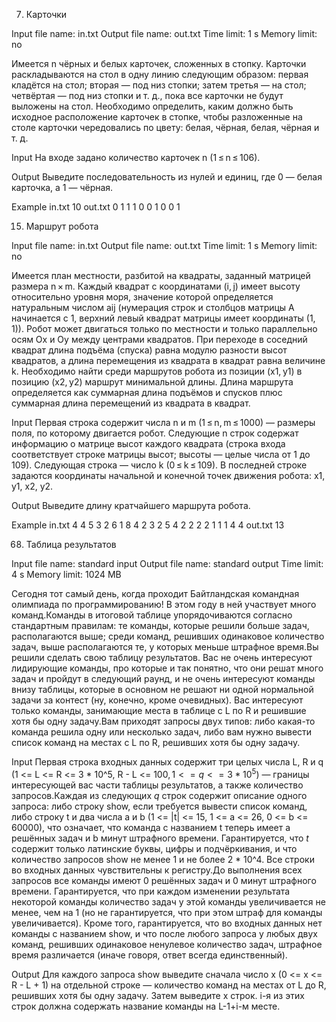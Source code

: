 7. Карточки

Input file name: in.txt
Output file name: out.txt
Time limit: 1 s
Memory limit: no

Имеется n чёрных и белых карточек, сложенных в стопку. Карточки раскладываются на стол в одну линию следующим образом: первая кладётся на стол; вторая — под низ стопки; затем третья — на стол; четвёртая — под низ стопки и т. д., пока все карточки не будут выложены на стол.
Необходимо определить, каким должно быть исходное расположение карточек в стопке, чтобы разложенные на столе карточки чередовались по цвету: белая, чёрная, белая, чёрная и т. д.

Input
На входе задано количество карточек n (1 ≤ n ≤ 106).

Output
Выведите последовательность из нулей и единиц, где 0 — белая карточка, а 1 — чёрная.

Example
in.txt
10
out.txt
0 1 1 1 0 0 1 0 0 1


15. Маршрут робота

Input file name: in.txt
Output file name: out.txt
Time limit: 1 s
Memory limit: no

Имеется план местности, разбитой на квадраты, заданный матрицей размера n × m. Каждый квадрат c координатами (i, j) имеет высоту относительно уровня моря, значение которой определяется натуральным числом aij (нумерация строк и столбцов матрицы A начинается с 1, верхний левый квадрат матрицы имеет координаты (1, 1)). Робот может двигаться только по местности и только параллельно осям Ox и Oy между центрами квадратов. При переходе в соседний квадрат длина подъёма (спуска) равна модулю разности высот квадратов, а длина перемещения из квадрата в квадрат равна величине k.
Необходимо найти среди маршрутов робота из позиции (x1, y1) в позицию (x2, y2) маршрут минимальной длины. Длина маршрута определяется как суммарная длина подъёмов и спусков плюс суммарная длина перемещений из квадрата в квадрат.

Input
Первая строка содержит числа n и m (1 ≤ n, m ≤ 1000) — размеры поля, по которому двигается робот.
Следующие n строк содержат информацию о матрице высот каждого квадрата (строка входа соответствует строке матрицы высот; высоты — целые числа от 1 до 109).
Следующая строка — число k (0 ≤ k ≤ 109).
В последней строке задаются координаты начальной и конечной точек движения робота: x1, y1, x2, y2.

Output
Выведите длину кратчайшего маршрута робота.

Example
in.txt 
4 4
5 3 2 6
1 8 4 2
3 2 5 4
2 2 2 2
1
1 1 4 4
out.txt
13


68. Таблица результатов

Input file name: standard input
Output file name: standard output
Time limit: 4 s
Memory limit: 1024 MB

Сегодня тот самый день, когда проходит Байтландская командная олимпиада по программированию! В этом году в ней участвует много команд.Команды в итоговой таблице упорядочиваются согласно стандартным правилам: те команды, которые решили больше задач, располагаются выше; среди команд, решивших одинаковое количество задач, выше располагаются те, у которых меньше штрафное время.Вы решили сделать свою таблицу результатов. Вас не очень интересуют лидирующие команды, про которые и так понятно, что они решат много задач и пройдут в следующий раунд, и не очень интересуют команды внизу таблицы, которые в основном не решают ни одной нормальной задачи за контест (ну, конечно, кроме очевидных). Вас интересуют только команды, занимающие места в таблице с L по R и решившие хотя бы одну задачу.Вам приходят запросы двух типов: либо какая-то команда решила одну или несколько задач, либо вам нужно вывести список команд на местах с L по R, решивших хотя бы одну задачу.

Input
Первая строка входных данных содержит три целых числа L, R и q (1 <= L <= R <= 3 * 10^5, R - L <= 100$, 1 <= q <= 3 * 10^5$) — границы интересующей вас части таблицы результатов, а также количество запросов.Каждая из следующих $q$ строк содержит описание одного запроса: либо строку show, если требуется вывести список команд, либо строку t и два числа a и b (1 <= |t| <= 15, 1 <= a <= 26, 0 <= b <= 60000), что означает, что команда с названием t теперь имеет a решённых задач и b минут штрафного времени. Гарантируется, что $t$ содержит только латинские буквы, цифры и подчёркивания, и что количество запросов show не менее 1 и не более 2 * 10^4. Все строки во входных данных чувствительны к регистру.До выполнения всех запросов все команды имеют 0 решённых задач и 0 минут штрафного времени. Гарантируется, что при каждом изменении результата некоторой команды количество задач у этой команды увеличивается не менее, чем на 1 (но не гарантируется, что при этом штраф для команды увеличивается). Кроме того, гарантируется, что во входных данных нет команды с названием show, и что после любого запроса у любых двух команд, решивших одинаковое ненулевое количество задач, штрафное время различается (иначе говоря, ответ всегда единственный).

Output
Для каждого запроса show выведите сначала число x (0 <= x <= R - L + 1) на отдельной строке — количество команд на местах от L до R, решивших хотя бы одну задачу. Затем выведите x строк. i-я из этих строк должна содержать название команды на L-1+i-м месте.
